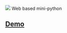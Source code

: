 <img src="https://imgur.com/j9YYSys">
Web based mini-python

<h2><a href="https://cristiamacuna.github.io/Mini-Python-Parser/">Demo</a> </h2>
